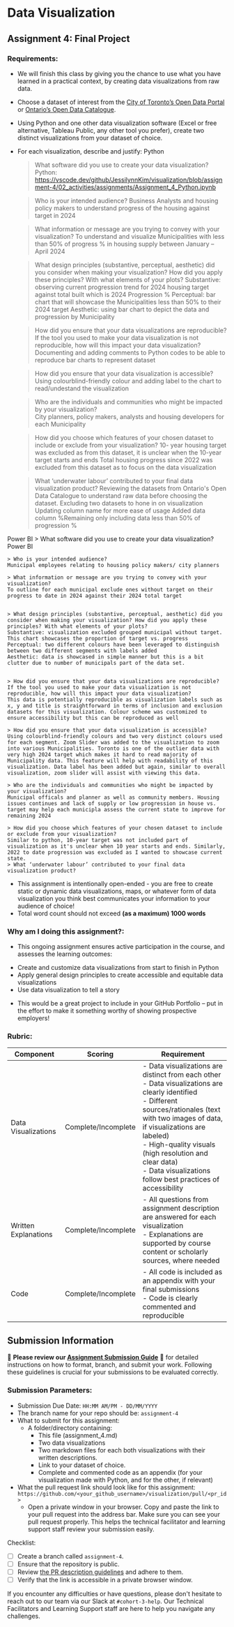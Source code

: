 # Data Visualization

## Assignment 4: Final Project

### Requirements:
- We will finish this class by giving you the chance to use what you have learned in a practical context, by creating data visualizations from raw data. 
- Choose a dataset of interest from the [City of Toronto’s Open Data Portal](https://www.toronto.ca/city-government/data-research-maps/open-data/) or [Ontario’s Open Data Catalogue](https://data.ontario.ca/). 
- Using Python and one other data visualization software (Excel or free alternative, Tableau Public, any other tool you prefer), create two distinct visualizations from your dataset of choice.  
- For each visualization, describe and justify: 
Python 
    > What software did you use to create your data visualization?
    Python: https://vscode.dev/github/JessilynnKim/visualization/blob/assignment-4/02_activities/assignments/Assignment_4_Python.ipynb

    > Who is your intended audience? 
    Business Analysts and housing policy makers to understand progress of the housing against target in 2024
    
    > What information or message are you trying to convey with your visualization? 
    To understand and visualize Municipalities with less than 50% of progress % in housing supply between January – April 2024  
    
    > What design principles (substantive, perceptual, aesthetic) did you consider when making your visualization? How did you apply these principles? With what elements of your plots? 
    Substantive: observing current progression trend for 2024 housing target against total built which is 2024 Progression % 
    Perceptual: bar chart that will showcase the Municipalities less than 50% to their 2024 target 
    Aesthetic: using bar chart to depict the data and progression by Municipality 
    
    > How did you ensure that your data visualizations are reproducible? If the tool you used to make your data visualization is not reproducible, how will this impact your data visualization? 
    Documenting and adding comments to Python codes to be able to reproduce bar charts to represent dataset
    
    > How did you ensure that your data visualization is accessible?  
    Using colourblind-friendly colour and adding label to the chart to read/undestand the visualization 
    
    > Who are the individuals and communities who might be impacted by your visualization?  
    City planners, policy makers, analysts and housing developers for each Municipality 
    
    > How did you choose which features of your chosen dataset to include or exclude from your visualization? 
    10- year housing target was excluded as from this dataset, it is unclear when the 10-year target starts and ends
    Total housing progress since 2022 was excluded from this dataset as to focus on the data visualization 
    
    > What ‘underwater labour’ contributed to your final data visualization product?
    Reviewing the datasets from Ontario's Open Data Catalogue to understand raw data before choosing the dataset. Excluding two datasets to hone in on visualization 
    Updating column name for more ease of usage
    Added data column %Remaining 
    only including data less than 50% of progression %

Power BI
    > What software did you use to create your data visualization?
    Power BI
    

    > Who is your intended audience? 
    Municipal employees relating to housing policy makers/ city planners 
    
    > What information or message are you trying to convey with your visualization? 
    To outline for each municipal exclude ones without target on their progress to date in 2024 against their 2024 total target 

    
    > What design principles (substantive, perceptual, aesthetic) did you consider when making your visualization? How did you apply these principles? With what elements of your plots? 
    Substantive: visualization excluded grouped municipal without target. This chart showcases the proportion of target vs. progress 
    Perceptual: two different colours have been leveraged to distinguish between two different segments with labels added 
    Aesthetic: data is showcased in simple manner but this is a bit clutter due to number of municipals part of the data set. 

    
    > How did you ensure that your data visualizations are reproducible? If the tool you used to make your data visualization is not reproducible, how will this impact your data visualization? 
    This data is potentially reproducible as visualization labels such as x, y and title is straightforward in terms of inclusion and exclusion datasets for this visualization. Colour scheme was customized to ensure accessibility but this can be reproduced as well 
    
    > How did you ensure that your data visualization is accessible?  
    Using colourblind-friendly colours and two very distinct colours used for each segment. Zoom Slider was added to the visualization to zoom into various Municipalities. Toronto is one of the outlier data with very high 2024 target which makes it hard to read majority of Municipality data. This feature will help with readability of this visualization. Data label has been added but again, similar to overall visualization, zoom slider will assist with viewing this data. 
    
    > Who are the individuals and communities who might be impacted by your visualization?  
    Municipal officals and planner as well as community members. Housing issues continues and lack of supply or low progression in house vs. target may help each municipla assess the current state to improve for remaining 2024
    
    > How did you choose which features of your chosen dataset to include or exclude from your visualization? 
    Similar to python, 10-year target was not included part of visualization as it's unclear when 10 year starts and ends. Similarly, 2022 to date progression was excluded as I wanted to showcase current state. 
    > What ‘underwater labour’ contributed to your final data visualization product?
- This assignment is intentionally open-ended - you are free to create static or dynamic data visualizations, maps, or whatever form of data visualization you think best communicates your information to your audience of choice! 
- Total word count should not exceed **(as a maximum) 1000 words** 
 
### Why am I doing this assignment?:  
- This ongoing assignment ensures active participation in the course, and assesses the learning outcomes: 
* Create and customize data visualizations from start to finish in Python
* Apply general design principles to create accessible and equitable data visualizations
* Use data visualization to tell a story  
- This would be a great project to include in your GitHub Portfolio – put in the effort to make it something worthy of showing prospective employers!

### Rubric:

| Component         | Scoring  | Requirement                                                                 |
|-------------------|----------|-----------------------------------------------------------------------------|
| Data Visualizations | Complete/Incomplete | - Data visualizations are distinct from each other<br>- Data visualizations are clearly identified<br>- Different sources/rationales (text with two images of data, if visualizations are labeled)<br>- High-quality visuals (high resolution and clear data)<br>- Data visualizations follow best practices of accessibility |
| Written Explanations | Complete/Incomplete | - All questions from assignment description are answered for each visualization<br>- Explanations are supported by course content or scholarly sources, where needed |
| Code              | Complete/Incomplete | - All code is included as an appendix with your final submissions<br>- Code is clearly commented and reproducible |

## Submission Information

🚨 **Please review our [Assignment Submission Guide](https://github.com/UofT-DSI/onboarding/blob/main/onboarding_documents/submissions.md)** 🚨 for detailed instructions on how to format, branch, and submit your work. Following these guidelines is crucial for your submissions to be evaluated correctly.

### Submission Parameters:
* Submission Due Date: `HH:MM AM/PM - DD/MM/YYYY`
* The branch name for your repo should be: `assignment-4`
* What to submit for this assignment:
    * A folder/directory containing:
        * This file (assignment_4.md)
        * Two data visualizations 
        * Two markdown files for each both visualizations with their written descriptions.
        * Link to your dataset of choice.
        * Complete and commented code as an appendix (for your visualization made with Python, and for the other, if relevant) 
* What the pull request link should look like for this assignment: `https://github.com/<your_github_username>/visualization/pull/<pr_id>`
    * Open a private window in your browser. Copy and paste the link to your pull request into the address bar. Make sure you can see your pull request properly. This helps the technical facilitator and learning support staff review your submission easily.

Checklist:
- [ ] Create a branch called `assignment-4`.
- [ ] Ensure that the repository is public.
- [ ] Review [the PR description guidelines](https://github.com/UofT-DSI/onboarding/blob/main/onboarding_documents/submissions.md#guidelines-for-pull-request-descriptions) and adhere to them.
- [ ] Verify that the link is accessible in a private browser window.

If you encounter any difficulties or have questions, please don't hesitate to reach out to our team via our Slack at `#cohort-3-help`. Our Technical Facilitators and Learning Support staff are here to help you navigate any challenges.
